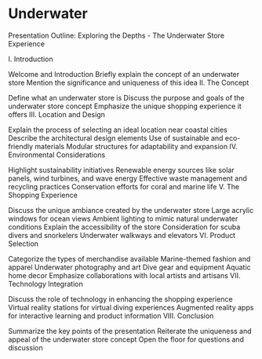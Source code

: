 # Underwater
Presentation Outline: Exploring the Depths - The Underwater Store Experience

I. Introduction

Welcome and Introduction
Briefly explain the concept of an underwater store
Mention the significance and uniqueness of this idea
II. The Concept

Define what an underwater store is
Discuss the purpose and goals of the underwater store concept
Emphasize the unique shopping experience it offers
III. Location and Design

Explain the process of selecting an ideal location near coastal cities
Describe the architectural design elements
Use of sustainable and eco-friendly materials
Modular structures for adaptability and expansion
IV. Environmental Considerations

Highlight sustainability initiatives
Renewable energy sources like solar panels, wind turbines, and wave energy
Effective waste management and recycling practices
Conservation efforts for coral and marine life
V. The Shopping Experience

Discuss the unique ambiance created by the underwater store
Large acrylic windows for ocean views
Ambient lighting to mimic natural underwater conditions
Explain the accessibility of the store
Consideration for scuba divers and snorkelers
Underwater walkways and elevators
VI. Product Selection

Categorize the types of merchandise available
Marine-themed fashion and apparel
Underwater photography and art
Dive gear and equipment
Aquatic home decor
Emphasize collaborations with local artists and artisans
VII. Technology Integration

Discuss the role of technology in enhancing the shopping experience
Virtual reality stations for virtual diving experiences
Augmented reality apps for interactive learning and product information
VIII. Conclusion

Summarize the key points of the presentation
Reiterate the uniqueness and appeal of the underwater store concept
Open the floor for questions and discussion
